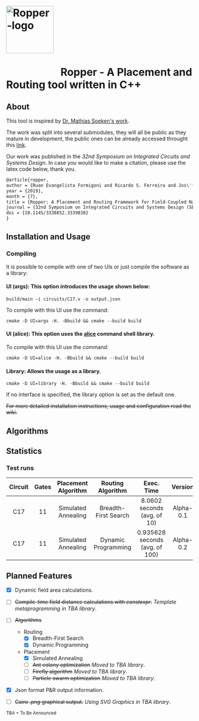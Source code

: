 <h1>
&emsp;&emsp;&emsp;&emsp;&emsp;&emsp;&emsp;&emsp;&emsp;&emsp;&emsp;&emsp;&emsp;&emsp;
<img src="https://gitlab.com/formigoni-ufv/lesc/ropper/raw/master/logo-ropper.png" alt="Ropper-logo" width="128"/>
<br><br>
&emsp;&emsp;&emsp;&emsp;&emsp;
Ropper - A Placement and Routing tool written in C++
</h1>

## About
This tool is inspired by [Dr. Mathias Soeken's work](https://msoeken.github.io/index.html).

The work was split into several submodules, they will all be public as they
mature in development, the public ones can be already
accessed throught this [link](https://gitlab.com/formigoni).

Our work was published in the *32nd Symposium on Integrated Circuits and
Systems Design*. In case you would like to make a citation, please use
the latex code below, thank you.

```latex
@article{ropper,
author = {Ruan Evangelista Formigoni and Ricardo S. Ferreira and Jos\'{e} Augusto M. Nacif},
year = {2019},
month = {7},
title = {Ropper: A Placement and Routing Framework for Field-Coupled Nanotechnologies},
journal = {32nd Symposium on Integrated Circuits and Systems Design (SBCCI '19), August 26--30, 2019, Sao Paulo, Brazil},
doi = {10.1145/3338852.3339838}
}
```

## Installation and Usage

### Compiling

It is possible to compile with one of two UIs or just compile the software as a library:
#### UI (args): This option introduces the usage shown below:
```shell
build/main -i circuits/C17.v -o output.json
```

To compile with this UI use the command:
```shell
cmake -D UI=args -H. -Bbuild && cmake --build build
```

#### UI (alice): This option uses the [alice](https://github.com/msoeken/alice) command shell library.
To compile with this UI use the command:
```shell
cmake -D UI=alice -H. -Bbuild && cmake --build build
```

#### Library: Allows the usage as a library.
```shell
cmake -D UI=library -H. -Bbuild && cmake --build build
```

If no interface is specified, the library option is set as the default one.

~~For more detailed installation instructions, usage and configuration read the wiki.~~

## Algorithms

## Statistics

### Test runs

| Circuit   | Gates   | Placement Algorithm    | Routing Algorithm    | Exec. Time                     | Version   |
| :-------: | :-----: | :--------------------: | :-----------------:  | :----------------------------: | :-------: |
| C17       | 11      | Simulated Annealing    | Breadth-First Search | 8.0602 seconds (avg. of 10)    | Alpha-0.1 |
| C17       | 11      | Simulated Annealing    | Dynamic Programming  | 0.935628 seconds (avg. of 100) | Alpha-0.2 |

## Planned Features

- [x] Dynamic field area calculations.
- [ ] ~~Compile-time field distance calculations with *constexpr*.~~
*Template metaprogramming in TBA library*.

- [ ] ~~Algorithms~~
	* Routing
		- [x] Breadth-First Search
		- [x] Dynamic Programming
	* Placement
		- [x] Simulated Annealing
		- [ ] ~~Ant colony optimization~~
*Moved to TBA library*.
		- [ ] ~~Firefly algorithm~~
*Moved to TBA library*.
		- [ ] ~~Particle swarm optimization~~
*Moved to TBA library*.
- [x] Json format P&R output information.
- [ ] ~~Cairo *.png* graphical output.~~ *Using SVG Graphics in TBA library*.

<sub>TBA = To Be Announced</sub>
